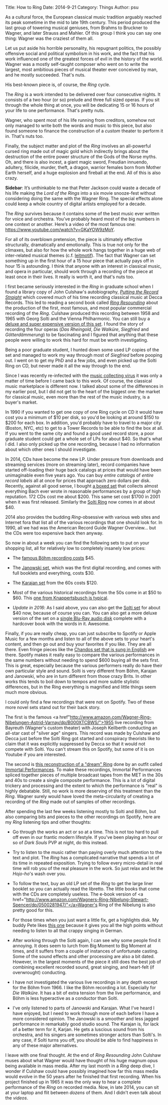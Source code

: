 Title: How to Ring
Date: 2014-9-21
Category: Things
Author: psu

As a cultural force, the European classical music tradition arguably reached its peak sometime in the mid to late 19th century. This period produced the last group of towering musical geniuses, from Brahms to Bruckner to Wagner, and later Strauss and Mahler. Of this group I think you can say one thing: Wagner was the craziest of them all.

Let us put aside his horrible personality, his repugnant politics, the possibly offensive social and political symbolism in his work, and the fact that his work influenced one of the greatest forces of evil in the history of the world. Wagner was a mostly self-taught composer who went on to write the largest, most ambitious pieces of musical theater ever conceived by man, and he mostly succeeded. That's nuts. 

His best-known piece is, of course, the _Ring_ cycle. 

The _Ring_ is a work intended to be delivered over four consecutive nights. It consists of a two hour (or so) prelude and three full sized operas. If you sit through the whole thing at once, you will be dedicating 15 or 16 hours of your life to one performance. That's pretty nuts.

Wagner, who spent most of his life running from creditors, somehow not only managed to write both the words and music to this piece, but also found someone to finance the construction of a _custom_ theater to perform it in. That's nuts too.

Finally, the subject matter and plot of the _Ring_ involves an all-powerful cursed ring made out of magic gold which indirectly brings about the destruction of the entire power structure of the Gods of the Norse myths. Oh, and there is also incest, a giant magic sword, Freudian innuendo, adultery, filicide, murder, theft, a dragon, warrior females born from Mother Earth herself, and a huge explosion and fireball at the end. All of this is also crazy.

**Sidebar**: It’s unthinkable to me that Peter Jackson could waste a decade of his life making the _Lord of the Rings_ into a six movie snooze-fest without considering doing the same with the Wagner Ring. The special effects alone could keep a whole country of digital artists employed for a decade.

The _Ring_ survives because it contains some of the best music ever written for voice and orchestra. You’ve probably heard most of the big numbers in one context or another. Here’s a video of the most famous one: <a href="https://www.youtube.com/watch?v=GKaYOW9zMoY">https://www.youtube.com/watch?v=GKaYOW9zMoY</a>. 

For all of its overblown pretension, the piece is ultimately effective structurally, dramatically and emotionally. This is true not only for the climaxes, but also for how the whole work hangs together in a huge web of  inter-related musical themes (c.f. <a href="http://en.wikipedia.org/wiki/Leitmotif">leitmotif</a>). The fact that Wagner can set something up in the first hour of a 15 hour piece that actually pays off in hour 15 is astounding. I think that anyone with an interest in classical music, and opera in particular, should work through a recording of the piece at least once in their lives. It really is worth it, and that's nuts too.

I first became seriously interested in the _Ring_ in graduate school when I found a library copy of John Culshaw's autobiography, <a href="http://www.amazon.com/Putting-Record-Straight-Autobiography-Culshaw/">_Putting the Record Straight_</a> which covered much of his time recording classical music at Decca Records. This led to reading a second book called <a href="http://www.amazon.com/Ring-Resounding-John-Culshaw/dp/0670598895/">_Ring Resounding_</a> about the production of the first, most famous, and most popular commercial recording of the _Ring_. Culshaw produced this recording between 1958 and 1965 with Georg Solti and the Vienna Philharmonic. You can still buy a <a href="http://www.amazon.com/Wagner-Ring-Nibelungen-Super-Deluxe/dp/B008J1QFLU/">deluxe and super expensive version of this set</a>. I found the story of recording the four operas (_Das Rheingold_, _Die Walküre_, _Siegfried_ and _Götterdämmerung_) to be fascinating and I figured that anything that these people were willing to work this hard for must be worth investigating.

Being a poor graduate student, I hunted down some used LP copies of the set and managed to work my way through most of _Siegfried_ before pooping out. I went on to get my PhD and a few jobs, and even picked up the Solti Ring on CD, but never made it all the way through to the end.

Since I was recently re-infected with the <a href="http://mutable-states.com/unreasonable-gripes.html">music collecting virus</a> it was only a matter of time before I came back to this work. Of course, the classical music marketplace is different now. I talked about some of the differences in my earlier post, but I did not get to the heart of the biggest one: the market for classical music, even more than the rest of the music industry, is a buyer's market.

In 1990 if you wanted to get one copy of one Ring cycle on CD it would have cost you a minimum of $10 per disk, so you'd be looking at around $150 to $200 for each box. In addition, you'd probably have to travel to a major city (Boston, NYC, etc) to get to a Tower Records to be able to find the box at all. If you went to the same city and found a good used record store, a poor graduate student could get a whole set of LPs for about $40. So that's what I did. I also only picked up the one recording, because I had no information about which other ones I should investigate.

In 2014, CDs have become the new LP. Under pressure from downloads and streaming services (more on streaming later), record companies have started off-loading their huge back catalogs at prices that would have been unimaginable even five years ago. You can buy _entire catalogs_ of _entire record labels_ all at once for prices that approach zero dollars per disk. Recently, against all good sense, I bought <a href="http://www.amazon.com/Complete-Works-Johann-Sebastian-Bach/dp/B003LR4QPE/">a boxed set</a> that collects almost everything Bach ever wrote in reasonable performances by a group of high reputation. 172 CDs cost me about $200. This same set cost $1700 in 2001 when it was first released. Similarly the <a href="https://www.amazon.com/Wagner-Ring-Nibelungen-16-CD-ROMCombo/dp/B00VVZUXRS/ref=sr_1_1?ie=UTF8&qid=1468670640&sr=8-1&keywords=solti+ring">Solti Ring</a> now comes in at about $40.

2014 also provides the budding _Ring_-obsessive with various web sites and Internet fora that list all of the various recordings that one should look for. In 1990, all we had was the American Record Guide Wagner Overview... but the CDs were too expensive back then anyway.

So now in about a week you can find the following sets to put on your shopping list, all for relatively low to completely insanely low prices:

- The <a href="http://www.amazon.com/Wagner-Ring-Nibelungen-Richard/dp/B003Y3MYYU/">famous Böhm recording costs</a> $45.

- The <a href="http://www.amazon.com/Wagner-Ring-Nibelungen-Richard/dp/B009EJSV2C/">Janowski set</a>, which was the first digital recording, and comes with full booklets and everything, costs $30.

- The <a href="http://www.amazon.com/Wagner-Nibelungen-Herbert-Von-Karajan/dp/B000009CMV/">Karajan set</a> from the 60s costs $120.

- Most of the various historical recordings from the 50s come in at $50 to $60. This <a href="http://www.amazon.com/Knappertsbusch-Conducts-Richard-Nibelungen-Bayreuth/dp/B00004RCZL/">one from Knappertsbusch is typical</a>.

- *Update in 2016*: As I said above, you can also get the <a href="https://www.amazon.com/Wagner-Ring-Nibelungen-16-CD-ROMCombo/dp/B00VVZUXRS/ref=sr_1_1?ie=UTF8&qid=1468670640&sr=8-1&keywords=solti+ring">Solti set</a> for about $40 now, because of course you can. You can also get a more deluxe version of the set on a <a href="https://www.amazon.com/Wagner-Ring-Nibelungen-Blu-ray-Audio/dp/B00NU2LSW4/ref=pd_sim_15_2?ie=UTF8&dpID=41mIrQKQkjL&dpSrc=sims&preST=_AC_UL160_SR160%2C160_&psc=1&refRID=D4AH6GZNJ38E3TEF6A7R">single Blu-Ray audio disk</a> complete with a hardcover book with the words in it. Awesome.

Finally, if you are really cheap, you can just subscribe to Spotify or Apple Music for a few months and listen to all of the above sets to your heart's content, and then go out and buy your favorites if you like. They are all there. Even fringe pieces like the <a href="http://open.spotify.com/album/4FUxybpSmMgUm1wvaO4fNE">Chandos set that is sung in English</a> are there. Spotify makes it really easy to compare the various performances in the same numbers without needing to spend $600 buying all the sets first. This is great, especially because the various performers really do have their own particular style and sound. Solti is very different from Böhm, Karajan and Janowski, who are in turn different from those crazy Brits. In other works this tends to boil down to tempos and more subtle stylistic differences, but in the Ring everything is magnified and little things seem much more obvious.

I could only find a few recordings that were not on Spotify. Two of these more novel sets stand out for their back story.

The first is the famous <a href"http://www.amazon.com/Wagner-Ring-Nibelungen-Astrid-Varnay/dp/B000XTCBWS/">1955 live recording from Bayreuth</a> (Wagner's custom theater) with Joseph Keilberth conducting an all-star cast of "silver age" singers. This record was made by Culshaw and Decca just before the Solti Ring got started and conspiracy theorists like to claim that it was explicitly suppressed by Decca so that it would not compete with Solti. You can't stream this on Spotify, but some of it is on Youtube if you are interested.

The second is <a href="http://immortalperformances.org/documents.php?d=5">this reconstruction of a "dream" Ring</a> done by an outfit called <a href="http://immortalperformances.org/documents.php?d=5">Immortal Performances</a>. To make these recordings, Immortal Performances spliced together pieces of multiple broadcast tapes from the MET in the 30s and 40s to create a single composite performance. This is a lot of digital trickery and processing and the extent to which the performance is "real" is highly debatable. Still, no work is more deserving of this treatment than the _Ring_. Wagner surely would have loved the meta-circularity of creating a recording of the _Ring_ made out of samples of other recordings.

After spending the last few weeks listening mostly to Solti and Böhm, but also comparing bits and pieces to the other recordings on Spotify, here are my _Ring_ listening tips and other thoughts:

- Go through the works an act or so at a time. This is not too hard to pull off even in our frantic modern lifestyle. If you've been playing an hour or so of _Dark Souls_ PVP at night, do this instead.

- Try to listen to the music rather than paying overly much attention to the text and plot. The _Ring_ has a complicated   narrative that spends a lot of its time in repeated exposition. Trying to follow every micro-detail in real time will rob you of  the real pleasure in the work. So just relax and let the _Hojo-ho_'s wash over you.

- To follow the text, buy an old LP set of the _Ring_ to get the large liner booklet so you can actually read the libretto. The little books that come with the CDs are completely useless. The e-book version of <a href="http://www.amazon.com/Wagners-Ring-Nibelung-Stewart-Spencer/dp/0500281947/"</a>Wagner's Ring of the Nibelung</a> is also pretty good for this.

- For those times when you just want a little fix, get a highlights disk. My buddy Pete likes <a href="http://www.amazon.com/Ring-Without-Words-Richard-Wagner/dp/B000003CUJ/">this one</a> because it gives you all the high points without needing to listen to all that crappy singing in German.

- After working through the Solti again, I can see why some people find it annoying. It does seem to lurch from Big Moment to Big Moment at times, and it suffers from a couple of instances of unfortunate casting. Some of the sound effects and other processing are also a bit dated. However, in the largest moments of the piece it still does the best job of combining excellent recorded sound, great singing, and heart-felt (if overwrought) conducting. 

- I have not investigated the various live recordings in any depth except for the Böhm from 1966. I like the Böhm recording a lot. Especially for _Die Walküre_. It has a bit of extra tension from the live performance, and Böhm is less hyperactive as a conductor than Solti.

- I've only listened to parts of Janowski and Karajan. What I've heard I have enjoyed, but I need to work through more of each before I have a more considered opinion. The Janowski is a smoother and less jagged performance in remarkably good studio sound. The Karajan is, for lack of a better term for it, Karjan. He gets a luscious sound from his orchestra, and his singers are sometimes stronger actors than Solti's. In any case, if Solti turns you off, you should be able to find happiness in any of these major alternatives.

I leave with one final thought. At the end of _Ring Resounding_ John Culshaw muses about what Wagner would have thought of his huge magnum opus being available in mass media. After my last month in a _Ring_ deep dive, I wonder if Culshaw could have possibly imagined how far this mass media would evolve in the 50 years after he finished that first recording. When his project finished up in 1965 it was the only way to hear a complete performance of the _Ring_ on recorded media. Now, in late 2014, you can sit at your laptop and flit between _dozens_ of them. And I didn't even talk about the _videos_.
